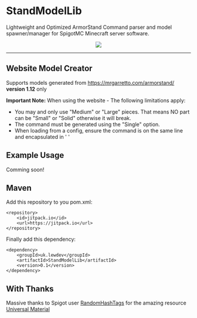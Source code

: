 # StandModelLib
Lightweight and Optimized ArmorStand Command parser and model spawner/manager for SpigotMC Minecraft server software.

<p align="center">
  <img src="stands.gif">
</p>

---
## Website Model Creator
Supports models generated from https://mrgarretto.com/armorstand/ <b>version 1.12</b> only

**Important Note:** When using the website - The following limitations apply:
* You may and only use "Medium" or "Large" pieces. That means NO part can be "Small" or "Solid" otherwise it will break.
* The command must be generated using the "Single" option.
* When loading from a config, ensure the command is on the same line and encapsulated in ' '

## Example Usage
Comming soon!

## Maven
Add this repository to you pom.xml:
```
<repository>
    <id>jitpack.io</id>
    <url>https://jitpack.io</url>
</repository>
```
Finally add this dependency:
```
<dependency>
    <groupId>uk.lewdev</groupId>
    <artifactId>StandModelLib</artifactId>
    <version>0.1</version>
</dependency>
```
## With Thanks
Massive thanks to Spigot user [RandomHashTags](https://www.spigotmc.org/members/randomhashtags.76364/) for the amazing resource [Universal Material](https://www.spigotmc.org/threads/universal-material-names.349115/)
